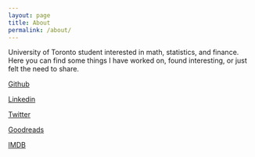```yaml
---
layout: page
title: About
permalink: /about/
---
```


<div class="entry-content">
		<div id="comp-jbftx0jc2balata" class="strc1balata">University of Toronto student interested in math, statistics, and finance. Here you can find some things I have worked on, found interesting, or just felt the need to share.&#8203;</div>
<div></div>
<div id="comp-jbftx0jc2inlineContent" class="strc1inlineContent">
<div id="comp-jbftx0jc3" class="strc1">
<div id="comp-jbftx0jc3inlineContent" class="strc1inlineContent">
<div id="comp-jbftx0jc5" class="txtNew">
<p class="font_9"><span class="color_15"><a href="https://github.com/daveveitch" target="_blank" rel="noopener">Github</a></span></p>
<p class="font_9"><span class="color_15"><a href="https://www.linkedin.com/in/dveitch/" target="_blank" rel="noopener">Linkedin</a></span></p>
<p class="font_9"><span class="color_15"><a href="https://twitter.com/daveveitch" target="_blank" rel="noopener">Twitter</a></span></p>
<p class="font_9"><span class="color_15"><a href="https://www.goodreads.com/user/show/18825813-david-veitch" target="_blank" rel="noopener">Goodreads</a></span></p>
<p><a href="http://www.imdb.com/user/ur83957353/?ref_=nv_usr_prof_2">IMDB</a></p>
</div>
</div>
</div>
</div>
	</div>
